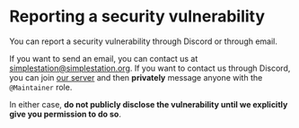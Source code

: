 # Reporting a security vulnerability

You can report a security vulnerability through Discord or through email.

If you want to send an email, you can contact us at <simplestation@simplestation.org>.
If you want to contact us through Discord, you can join [our server](https://discord.gg/X4QEXxUrsJ) and then **privately** message anyone with the `@Maintainer` role.

In either case, **do not publicly disclose the vulnerability until we explicitly give you permission to do so**.

